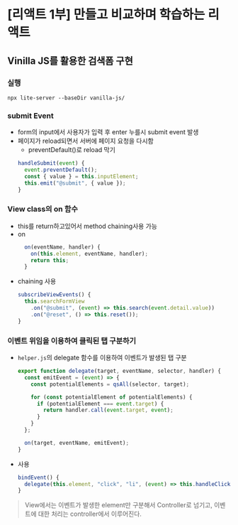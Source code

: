 # [리액트 1부] 만들고 비교하며 학습하는 리액트
## Vinilla JS를 활용한 검색폼 구현
### 실행
```
npx lite-server --baseDir vanilla-js/
```
### submit Event
- form의 input에서 사용자가 입력 후 enter 누를시 submit event 발생
- 페이지가 reload되면서 서버에 페이지 요청을 다시함
  - preventDefault()로 reload 막기
  ```javascript
  handleSubmit(event) {
    event.preventDefault();
    const { value } = this.inputElement;
    this.emit("@submit", { value });
  }
  ```
### View class의 on 함수
- this를 return하고있어서 method chaining사용 가능
- on
  ```javascript
    on(eventName, handler) {
      on(this.element, eventName, handler);
      return this;
    }
  ```
- chaining 사용
  ```javascript
  subscribeViewEvents() {
    this.searchFormView
      .on("@submit", (event) => this.search(event.detail.value))
      .on("@reset", () => this.reset());
  }
  ```
### 이벤트 위임을 이용하여 클릭된 탭 구분하기
- `helper.js`의 delegate 함수를 이용하여 이벤트가 발생된 탭 구분
  ```javascript
  export function delegate(target, eventName, selector, handler) {
    const emitEvent = (event) => {
      const potentialElements = qsAll(selector, target);

      for (const potentialElement of potentialElements) {
        if (potentialElement === event.target) {
          return handler.call(event.target, event);
        }
      }
    };

    on(target, eventName, emitEvent);
  }
  ```
- 사용
  ```javascript
  bindEvent() {
    delegate(this.element, "click", "li", (event) => this.handleClick(event));
  }
  ```
> View에서는 이벤트가 발생한 element만 구분해서 Controller로 넘기고, 이벤트에 대한 처리는 controller에서 이루어진다.